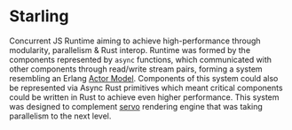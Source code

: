# Starling

Concurrent JS Runtime aiming to achieve high-performance through modularity, parallelism & Rust interop. Runtime was formed by the components represented by `async` functions, which communicated with other components through read/write stream pairs, forming a system resembling an Erlang [Actor Model][].
Components of this system could also be represented via Async Rust primitives which meant critical components could be written in Rust to achieve even higher performance. This system was designed to complement [servo][] rendering engine that was taking parallelism to the next level.



[Actor Model]:https://en.wikipedia.org/wiki/Actor_model

[servo]:https://servo.org/